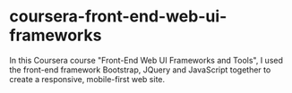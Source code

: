 # coursera-front-end-web-ui-frameworks

In this Coursera course "Front-End Web UI Frameworks and Tools", I used the front-end framework Bootstrap, JQuery and JavaScript together to create a responsive, mobile-first web site. 

